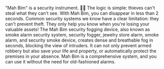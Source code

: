 "Mah Bim" is a security instrument.
😶‍🌫️
The logic is simple: thieves can't steal what they can't see.
With Mah Bim, you can disappear in less than 2 seconds. 
Common security systems we know have a clear limitation: they can't prevent theft. They only help you know when you're losing your valuable assets! The Mah Bim security fogging device, also known as smoke alarm security system, security fogger, jewelry store alarm, smoke alarm, and security smoke device, creates dense and breathable fog in seconds, blocking the view of intruders. 
It can not only prevent armed robbery but also save your life and property, or automatically protect the premises in your absence. 
Mah Bim is a comprehensive system, and you can use it without the need for old-fashioned alarms.
